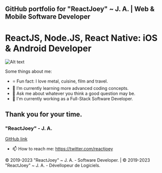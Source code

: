 ## GitHub portfolio for "ReactJoey" ~ J. A. |  Web & Mobile Software Developer
# ReactJS, Node.JS, React Native: iOS & Android Developer

![Alt text](https://avatars.githubusercontent.com/u/46306007?v=4 "ReactJoey hero banner with text containing: 'Twitter profile'")

Some things about me:

- ⭐ Fun fact: I love metal, cuisine, film and travel.
- 🌱 I’m currently learning more advanced coding concepts.
- 💬 Ask me about whatever you think a good question may be.
- 🔭 I'm currently working as a Full-Stack Software Developer.

## Thank you for your time.
### "ReactJoey" - J. A.
[GitHub link](https://github.com/ReactJoey)

- 📫 How to reach me: https://twitter.com/reactjoey

© 2019-2023 "ReactJoey" ~ J. A. - Software Developer. | © 2019-2023 "ReactJoey" ~ J. A. - Dévellopeur de Logiciels.
